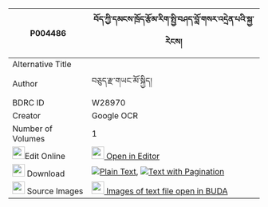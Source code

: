 |P004486|བོད་ཀྱི་དམངས་ཁྲོད་རྩོམ་རིག་སྤྱི་བཤད་བློ་གསར་འདྲེན་པའི་སྐྱ་རེངས། 
| --- | --- 
|Alternative Title |
|Author| བཅུད་རྫ་གཡང་མོ་སྐྱིད།
|BDRC ID | W28970
|Creator | Google OCR
|Number of Volumes| 1
|<img width="25" src="https://img.icons8.com/color/25/000000/edit-property.png">Edit Online| [<img width="25" src="https://avatars.githubusercontent.com/u/45091458?s=200&v=4"> Open in Editor](http://editor.openpecha.org/P004486)
|<img width="25" src="https://img.icons8.com/fluent/48/000000/download-2.png"/>  Download | [![](https://img.icons8.com/color/20/000000/txt.png)Plain Text](https://github.com/Openpecha/P004486/releases/download/v1/bo_kyi_mangtro_tsomrik_chi_she_plain_P004486.zip), [![](https://img.icons8.com/color/20/000000/txt.png)Text with Pagination](https://github.com/Openpecha/P004486/releases/download/v1/bo_kyi_mangtro_tsomrik_chi_she_pages_P004486.zip)
|<img width="25" src="https://img.icons8.com/plasticine/100/000000/pictures-folder.png"/>  Source Images | [<img width="25" src="https://library.bdrc.io/icons/BUDA-small.svg"> Images of text file open in BUDA](https://library.bdrc.io/show/bdr:W28970)